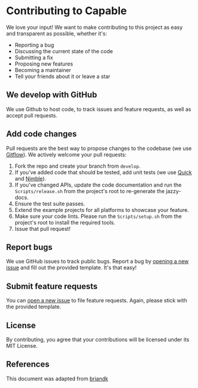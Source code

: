 # Contributing to Capable
We love your input! We want to make contributing to this project as easy and transparent as possible, whether it's:

- Reporting a bug
- Discussing the current state of the code
- Submitting a fix
- Proposing new features
- Becoming a maintainer
- Tell your friends about it or leave a star

## We develop with GitHub
We use Github to host code, to track issues and feature requests, as well as accept pull requests.

## Add code changes
Pull requests are the best way to propose changes to the codebase (we use [Gitflow](https://www.atlassian.com/git/tutorials/comparing-workflows/gitflow-workflow)). We actively welcome your pull requests:

1. Fork the repo and create your branch from `develop`.
2. If you've added code that should be tested, add unit tests (we use [Quick](https://github.com/Quick/Quick) and [Nimble](https://github.com/Quick/Nimble)).
3. If you've changed APIs, update the code documentation and run the `Scripts/release.sh` from the project's root to re-generate the jazzy-docs.
4. Ensure the test suite passes.
5. Extend the example projects for all platforms to showcase your feature.
6. Make sure your code lints. Please run the `Scripts/setup.sh` from the project's root to install the required tools.
7. Issue that pull request!

## Report bugs
We use GitHub issues to track public bugs. Report a bug by [opening a new issue](https://github.com/chrs1885/Capable/issues/new?template=BUG_REPORT.md) and fill out the provided template. It's that easy!

## Submit feature requests
You can [open a new issue](https://github.com/chrs1885/Capable/issues/new?template=FEATURE_REQUEST.md) to file feature requests. Again, please stick with the provided template.

## License
By contributing, you agree that your contributions will be licensed under its MIT License.

## References
This document was adapted from [briandk](https://gist.github.com/briandk/3d2e8b3ec8daf5a27a62)